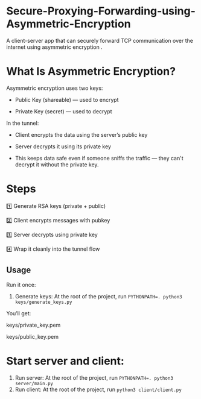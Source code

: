 # Secure-Proxying-Forwarding-using-Asymmetric-Encryption
A client-server app that can securely forward TCP communication over the internet using asymmetric encryption .

# What Is Asymmetric Encryption?

Asymmetric encryption uses two keys:

- Public Key (shareable) — used to encrypt

- Private Key (secret) — used to decrypt

In the tunnel:

- Client encrypts the data using the server’s public key

- Server decrypts it using its private key

- This keeps data safe even if someone sniffs the traffic — they can't decrypt it without the private key.

# Steps	
1️⃣	Generate RSA keys (private + public)

2️⃣	Client encrypts messages with pubkey

3️⃣	Server decrypts using private key

4️⃣	Wrap it cleanly into the tunnel flow



## Usage

Run it once:

1. Generate keys: At the root of the project, run `PYTHONPATH=. python3 keys/generate_keys.py`

You’ll get:

keys/private_key.pem

keys/public_key.pem

# Start server and client:

1. Run server: At the root of the project, run `PYTHONPATH=. python3 server/main.py`
2. Run client: At the root of the project, run `python3 client/client.py`

